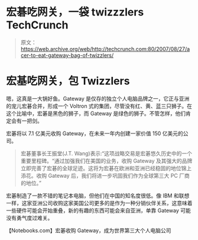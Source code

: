 # 宏碁吃网关，一袋 twizzzlers TechCrunch

> 原文：<https://web.archive.org/web/http://techcrunch.com:80/2007/08/27/acer-to-eat-gateway-bag-of-twizzlers/>

# 宏基吃网关，包 Twizzlers

嗯，这真是一大锅好鱼。Gateway 是仅存的独立个人电脑品牌之一，它正与亚洲的宠儿宏碁合并，形成一个 Voltron 式的集团，尽管没有红、黄、蓝三只狮子。在这个比喻中，宏碁是黑色的狮子，而 Gateway 是绿色的狮子。不管怎样，他们肯定会有一把剑。

宏碁将以 7.1 亿美元收购 Gateway，在未来一年内创建一家价值 150 亿美元的公司。

> 宏碁董事长王振堂(J.T. Wang)表示:“这项战略交易是宏碁悠久历史中的一个重要里程碑。“通过加强我们在美国的业务，收购 Gateway 及其强大的品牌立即完善了宏碁的全球足迹。这将为宏碁在欧洲和亚洲已经稳固的地位锦上添花。收购 Gateway 后，我们将进一步巩固我们作为全球第三大 PC 厂商的地位。”

宏碁制造了一款不错的笔记本电脑，但他们在中国的知名度很低。像 IBM 和联想一样，这家亚洲公司收购这家美国公司更多的是作为一种分销伙伴关系，这意味着一些硬件可能会开始重叠，新的有趣的东西可能会来自亚洲，单靠 Gateway 可能没有勇气度过难关。

【Notebooks.com】宏碁收购 Gateway，成为世界第三大个人电脑公司
